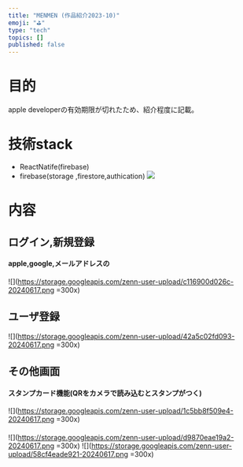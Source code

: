 ```yaml
---
title: "MENMEN (作品紹介2023-10)"
emoji: "⛳"
type: "tech"
topics: []
published: false
---
```


# 目的
apple developerの有効期限が切れたため、紹介程度に記載。
# 技術stack
- ReactNatife(firebase)
- firebase(storage ,firestore,authication)
![](https://storage.googleapis.com/zenn-user-upload/57581fb3f90d-20240617.png)

# 内容
##  ログイン,新規登録
#### apple,google,メールアドレスの
![](https://storage.googleapis.com/zenn-user-upload/c116900d026c-20240617.png =300x)



## ユーザ登録
![](https://storage.googleapis.com/zenn-user-upload/42a5c02fd093-20240617.png =300x)

## その他画面
#### スタンプカード機能(QRをカメラで読み込むとスタンプがつく)
![](https://storage.googleapis.com/zenn-user-upload/1c5bb8f509e4-20240617.png =300x)
#### 
![](https://storage.googleapis.com/zenn-user-upload/d9870eae19a2-20240617.png =300x)
![](https://storage.googleapis.com/zenn-user-upload/58cf4eade921-20240617.png =300x)

